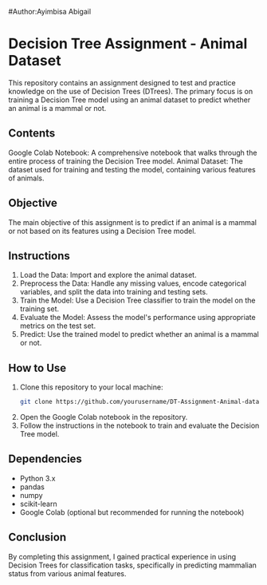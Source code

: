 #Author:Ayimbisa Abigail
# Decision Tree Assignment - Animal Dataset

This repository contains an assignment designed to test and practice knowledge on the use of Decision Trees (DTrees). The primary focus is on training a Decision Tree model using an animal dataset to predict whether an animal is a mammal or not.

## Contents

Google Colab Notebook: A comprehensive notebook that walks through the entire process of training the Decision Tree model.
Animal Dataset: The dataset used for training and testing the model, containing various features of animals.
  
## Objective

The main objective of this assignment is to predict if an animal is a mammal or not based on its features using a Decision Tree model.

## Instructions

1. Load the Data: Import and explore the animal dataset.
2. Preprocess the Data: Handle any missing values, encode categorical variables, and split the data into training and testing sets.
3. Train the Model: Use a Decision Tree classifier to train the model on the training set.
4. Evaluate the Model: Assess the model's performance using appropriate metrics on the test set.
5. Predict: Use the trained model to predict whether an animal is a mammal or not.

## How to Use

1. Clone this repository to your local machine:
    ```sh
    git clone https://github.com/yourusername/DT-Assignment-Animal-dataset.git
    ```
2. Open the Google Colab notebook in the repository.
3. Follow the instructions in the notebook to train and evaluate the Decision Tree model.

## Dependencies

- Python 3.x
- pandas
- numpy
- scikit-learn
- Google Colab (optional but recommended for running the notebook)

## Conclusion

By completing this assignment, I gained practical experience in using Decision Trees for classification tasks, specifically in predicting mammalian status from various animal features.

